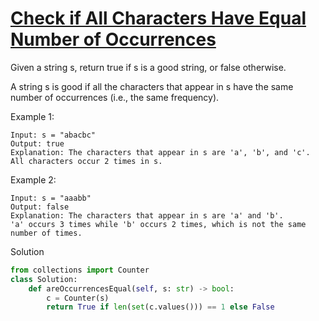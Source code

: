 # [Check if All Characters Have Equal Number of Occurrences](https://leetcode.com/problems/check-if-all-characters-have-equal-number-of-occurrences/)

Given a string s, return true if s is a good string, or false otherwise.

A string s is good if all the characters that appear in s have the same number of occurrences (i.e., the same frequency).

Example 1:
```
Input: s = "abacbc"
Output: true
Explanation: The characters that appear in s are 'a', 'b', and 'c'. All characters occur 2 times in s.
```
Example 2:
```
Input: s = "aaabb"
Output: false
Explanation: The characters that appear in s are 'a' and 'b'.
'a' occurs 3 times while 'b' occurs 2 times, which is not the same number of times.
```
Solution
```python
from collections import Counter
class Solution:
    def areOccurrencesEqual(self, s: str) -> bool:
        c = Counter(s)
        return True if len(set(c.values())) == 1 else False
```
